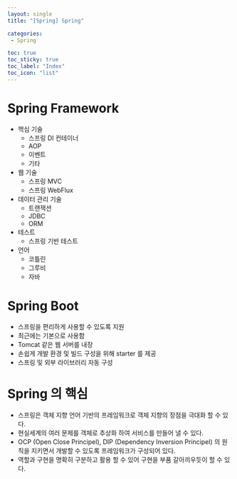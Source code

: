 ```yaml
---
layout: single
title: "[Spring] Spring"

categories:
 - Spring

toc: true
toc_sticky: true
toc_label: "Index"
toc_icon: "list"
---
```

 
# Spring Framework

- 핵심 기술
    - 스프링 DI 컨테이너
    - AOP
    - 이벤트
    - 기타
- 웹 기술
    - 스프링 MVC
    - 스프링 WebFlux
- 데이터 관리 기술
    - 트랜잭션
    - JDBC
    - ORM
- 테스트
    - 스프링 기반 테스트
- 언어
    - 코틀린
    - 그루비
    - 자바

# Spring Boot

- 스프링을 편리하게 사용할 수 있도록 지원
- 최근에는 기본으로 사용함
- Tomcat 같은 웹 서버를 내장
- 손쉽게 개발 환경 및 빌드 구성을 위해 starter 를 제공
- 스프링 및 외부 라이브러리 자동 구성

# Spring 의 핵심

- 스프링은 객체 지향 언어 기반의 프레임워크로 객체 지향의 장점을 극대화 할 수 있다.
- 현실세계의 여러 문제를 객체로 추상화 하여 서비스를 만들어 낼 수 있다.
- OCP (Open Close Principel), DIP (Dependency Inversion Principel) 의 원칙을 지키면서 개발할 수 있도록 프레임워크가 구성되어 있다.
- 역할과 구현을 명확히 구분하고 활용 할 수 있어 구현을 부품 갈아끼우듯이 할 수 있다.
